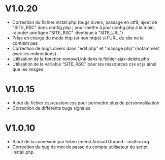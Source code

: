 # V1.0.20
- Correction du fichier install.php (bugs divers, passage en utf8, ajout de "SITE_RSC" dans config.php ; pour mettre à jour config.php à la main, rajouter une ligne "SITE_RSC" identique à "SITE_URL")
- Prise en charge du mode http (et non https) si l'URL du site ne le contient pas
- Correction de bugs divers dans "edit.php" et "manage.php" (notamment avec les redirections)
- Utilisation de la fonction removeLink dans le fichier ajax-delete.php
- Utilisation de la variable "SITE_RSC" pour les ressources css et js ainsi que les images

# V1.0.15
- Ajout du fichier css/custom.css pour permettre plus de personnalisation
- Correction de différents bugs signalés

# V1.0.10
- Ajout de la connexion par token (merci Arnaud Durand - mathix.org
- Correction du bug de mot de passe du compte utilisateur du script install.php